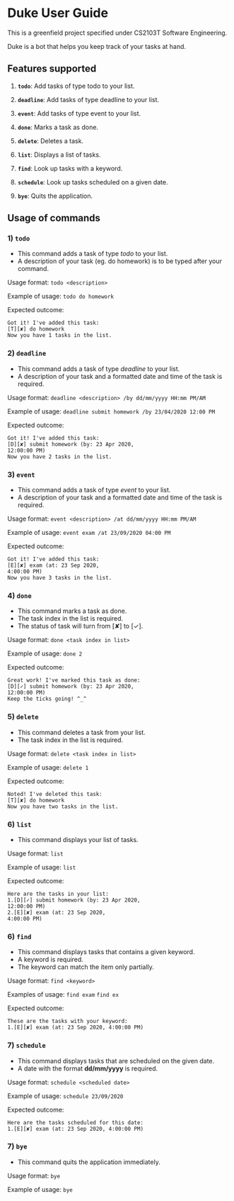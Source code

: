 # Duke User Guide
This is a greenfield project specified under CS2103T Software Engineering.

Duke is a bot that helps you keep track of your tasks at hand.
## Features supported

1) **`todo`**: Add tasks of type todo to your list.

2) **`deadline`**: Add tasks of type deadline to your list.

3) **`event`**: Add tasks of type event to your list.

4) **`done`**: Marks a task as done.

5) **`delete`**: Deletes a task.

6) **`list`**: Displays a list of tasks.

7) **`find`**: Look up tasks with a keyword.

8) **`schedule`**: Look up tasks scheduled on a given date.

9) **`bye`**: Quits the application. 


## Usage of commands

### 1) `todo` 

- This command adds a task of type *todo* to your list.
- A description of your task (eg. do homework) is to be 
typed after your command.

Usage format: 
`todo <description>`

Example of usage: 
`todo do homework`

Expected outcome:
```
Got it! I've added this task:
[T][✘] do homework
Now you have 1 tasks in the list.
```
### 2) `deadline`
- This command adds a task of type *deadline* to your list.
- A description of your task and a formatted date and
 time of the task is required.
 
 Usage format: `deadline <description> /by dd/mm/yyyy HH:mm PM/AM`
 
 Example of usage: 
 `deadline submit homework /by 23/04/2020 12:00 PM`
 
 Expected outcome:
 ```
 Got it! I've added this task:
 [D][✘] submit homework (by: 23 Apr 2020,
12:00:00 PM)
 Now you have 2 tasks in the list.
 ```
### 3) `event`
- This command adds a task of type *event* to your list.
- A description of your task and a formatted date and
 time of the task is required.
 
 Usage format: `event <description> /at dd/mm/yyyy HH:mm PM/AM`
 
 Example of usage: 
 `event exam /at 23/09/2020 04:00 PM`
 
 Expected outcome:
 ```
 Got it! I've added this task:
 [E][✘] exam (at: 23 Sep 2020,
4:00:00 PM)
 Now you have 3 tasks in the list.
 ```

### 4) `done`
- This command marks a task as done.
- The task index in the list is required.
- The status of task will turn from [✘] to [✓].
 
 Usage format: `done <task index in list>`
 
 Example of usage: 
 `done 2`
 
 Expected outcome:
 ```
 Great work! I've marked this task as done:
 [D][✓] submit homework (by: 23 Apr 2020,
 12:00:00 PM)
 Keep the ticks going! ^_^
 ```

### 5) `delete`
- This command deletes a task from your list.
- The task index in the list is required.
 
 Usage format: `delete <task index in list>`
 
 Example of usage: 
 `delete 1`
 
 Expected outcome:
 ```
 Noted! I've deleted this task:
 [T][✘] do homework
 Now you have two tasks in the list.
 ```

### 6) `list`
- This command displays your list of tasks.
 
 Usage format: 
 `list`
 
 Example of usage:
 `list`
 
 Expected outcome:
 ```
Here are the tasks in your list:
 1.[D][✓] submit homework (by: 23 Apr 2020,
 12:00:00 PM)
 2.[E][✘] exam (at: 23 Sep 2020,
 4:00:00 PM)
 ```

### 6) `find`
- This command displays tasks that contains a given keyword.
- A keyword is required.
- The keyword can match the item only partially.
 
 Usage format:
 `find <keyword>`
 
 Examples of usage: 
 `find exam`
 `find ex`
 
 Expected outcome:
 ```
These are the tasks with your keyword:
 1.[E][✘] exam (at: 23 Sep 2020, 4:00:00 PM)
 ```
### 7) `schedule`
- This command displays tasks that are scheduled on the given date.
- A date with the format **dd/mm/yyyy** is required.
 
 Usage format:
 `schedule <scheduled date>`
 
 Example of usage: 
 `schedule 23/09/2020`

 Expected outcome:
 ```
Here are the tasks scheduled for this date:
 1.[E][✘] exam (at: 23 Sep 2020, 4:00:00 PM)
 ```

### 7) `bye`
- This command quits the application immediately.
 
 Usage format:
 `bye`
 
 Example of usage:
 `bye`
 

